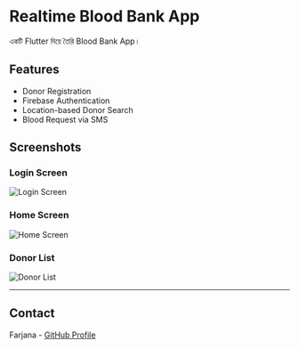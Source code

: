 # Realtime Blood Bank App

একটি Flutter দিয়ে তৈরি Blood Bank App।

## Features
- Donor Registration
- Firebase Authentication
- Location-based Donor Search
- Blood Request via SMS

## Screenshots

### Login Screen
![Login Screen](screenshots/login.png)

### Home Screen
![Home Screen](screenshots/home.png)

### Donor List
![Donor List](screenshots/donor_list.png)

---

## Contact

Farjana - [GitHub Profile](https://github.com/farjana123-mimi)
